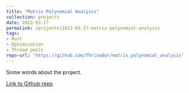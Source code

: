 ```yaml
---
title: "Matrix Polynomial Analysis"
collection: projects
date: 2022-03-17
permalink: /projects/2022-03-17-matrix-polynomial-analysis
tags:
- Rust
- Optimization
- Thread pools
repo-url: 'https://github.com/Thrinador/matrix_polynomial_analysis'
---
```


Some words about the project.

[Link to Github repo]('https://github.com/Thrinador/matrix_polynomial_analysis')